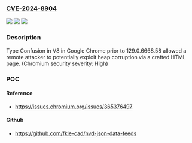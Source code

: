 ### [CVE-2024-8904](https://cve.mitre.org/cgi-bin/cvename.cgi?name=CVE-2024-8904)
![](https://img.shields.io/static/v1?label=Product&message=Chrome&color=blue)
![](https://img.shields.io/static/v1?label=Version&message=129.0.6668.58%3C%20129.0.6668.58%20&color=brighgreen)
![](https://img.shields.io/static/v1?label=Vulnerability&message=Type%20Confusion&color=brighgreen)

### Description

Type Confusion in V8 in Google Chrome prior to 129.0.6668.58 allowed a remote attacker to potentially exploit heap corruption via a crafted HTML page. (Chromium security severity: High)

### POC

#### Reference
- https://issues.chromium.org/issues/365376497

#### Github
- https://github.com/fkie-cad/nvd-json-data-feeds


